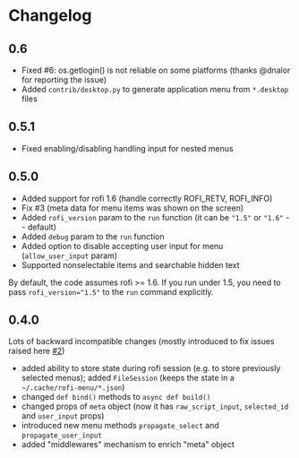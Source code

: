 # Changelog

## 0.6

- Fixed #6: os.getlogin() is not reliable on some platforms (thanks @dnalor for reporting the issue)
- Added `contrib/desktop.py` to generate application menu from `*.desktop` files

## 0.5.1

- Fixed enabling/disabling handling input for nested menus

## 0.5.0

- Added support for rofi 1.6 (handle correctly ROFI_RETV, ROFI_INFO)
- Fix #3 (meta data for menu items was shown on the screen)
- Added `rofi_version` param to the `run` function (it can be `"1.5"` or `"1.6"` -- default)
- Added `debug` param to the `run` function
- Added option to disable accepting user input for menu (`allow_user_input` param)
- Supported nonselectable items and searchable hidden text

By default, the code assumes rofi >= 1.6. If you run under 1.5, you need to pass `rofi_version="1.5"` to the `run` command explicitly.

## 0.4.0

Lots of backward incompatible changes (mostly introduced to fix issues raised here [#2](https://github.com/miphreal/python-rofi-menu/issues/2))

- added ability to store state during rofi session (e.g. to store previously selected menus); added `FileSession` (keeps the state in a `~/.cache/rofi-menu/*.json`)
- changed `def bind()` methods to `async def build()`
- changed props of `meta` object (now it has `raw_script_input`, `selected_id` and `user_input` props)
- introduced new menu methods `propagate_select` and `propagate_user_input`
- added "middlewares" mechanism to enrich "meta" object
